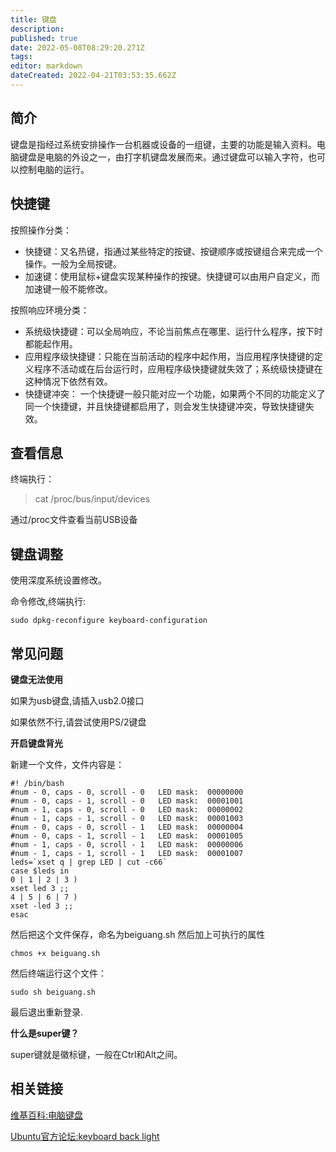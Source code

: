 ```yaml
---
title: 键盘
description: 
published: true
date: 2022-05-08T08:29:20.271Z
tags: 
editor: markdown
dateCreated: 2022-04-21T03:53:35.662Z
---
```


## 简介
键盘是指经过系统安排操作一台机器或设备的一组键，主要的功能是输入资料。电脑键盘是电脑的外设之一，由打字机键盘发展而来。通过键盘可以输入字符，也可以控制电脑的运行。
## 快捷键
按照操作分类：

- 快捷键：又名热键，指通过某些特定的按键、按键顺序或按键组合来完成一个操作。一般为全局按键。
- 加速键：使用鼠标+键盘实现某种操作的按键。快捷键可以由用户自定义，而加速键一般不能修改。

按照响应环境分类：

- 系统级快捷键：可以全局响应，不论当前焦点在哪里、运行什么程序，按下时都能起作用。
- 应用程序级快捷键：只能在当前活动的程序中起作用，当应用程序快捷键的定义程序不活动或在后台运行时，应用程序级快捷键就失效了；系统级快捷键在这种情况下依然有效。
- 快捷键冲突： 一个快捷键一般只能对应一个功能，如果两个不同的功能定义了同一个快捷键，并且快捷键都启用了，则会发生快捷键冲突，导致快捷键失效。
## 查看信息
终端执行：

   > cat /proc/bus/input/devices
   
通过/proc文件查看当前USB设备

## 键盘调整


使用深度系统设置修改。

命令修改,终端执行:

    sudo dpkg-reconfigure keyboard-configuration


## 常见问题
**键盘无法使用**

如果为usb键盘,请插入usb2.0接口

如果依然不行,请尝试使用PS/2键盘

**开启键盘背光**

新建一个文件，文件内容是：

    #! /bin/bash
    #num - 0, caps - 0, scroll - 0   LED mask:  00000000
    #num - 0, caps - 1, scroll - 0   LED mask:  00001001
    #num - 1, caps - 0, scroll - 0   LED mask:  00000002
    #num - 1, caps - 1, scroll - 0   LED mask:  00001003
    #num - 0, caps - 0, scroll - 1   LED mask:  00000004
    #num - 0, caps - 1, scroll - 1   LED mask:  00001005
    #num - 1, caps - 0, scroll - 1   LED mask:  00000006
    #num - 1, caps - 1, scroll - 1   LED mask:  00001007
    leds=`xset q | grep LED | cut -c66`
    case $leds in
    0 | 1 | 2 | 3 )
    xset led 3 ;;
    4 | 5 | 6 | 7 )
    xset -led 3 ;;
    esac

然后把这个文件保存，命名为beiguang.sh 然后加上可执行的属性

    chmos +x beiguang.sh

然后终端运行这个文件：

    sudo sh beiguang.sh

最后退出重新登录.

**什么是super键？**

super键就是徽标键，一般在Ctrl和Alt之间。

## 相关链接
[维基百科:电脑键盘](http://zh.wikipedia.org/wiki/%E7%94%B5%E8%84%91%E9%94%AE%E7%9B%98)

[Ubuntu官方论坛:keyboard back light](http://ubuntuforums.org/showthread.php?t=1029961&p=6792323#post6792323)